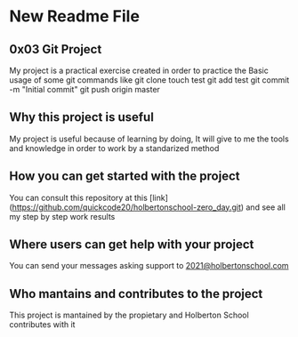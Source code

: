 # New Readme File

## 0x03 Git Project

My project is a practical exercise created in order to practice the Basic usage of some git commands like
git clone <repo>
touch test
git add test
git commit -m "Initial commit"
git push origin master


## Why this project is useful

My project is useful because of learning by doing, It will give to me the tools and knowledge in order to work by a standarized method

## How you can get started with the project
You can consult this repository at this [link] (https://github.com/quickcode20/holbertonschool-zero_day.git) and see all my step by step work results

## Where users can get help with your project
You can send your messages asking support to 2021@holbertonschool.com

## Who mantains and contributes to the project
This project is mantained by the propietary and Holberton School contributes with it

